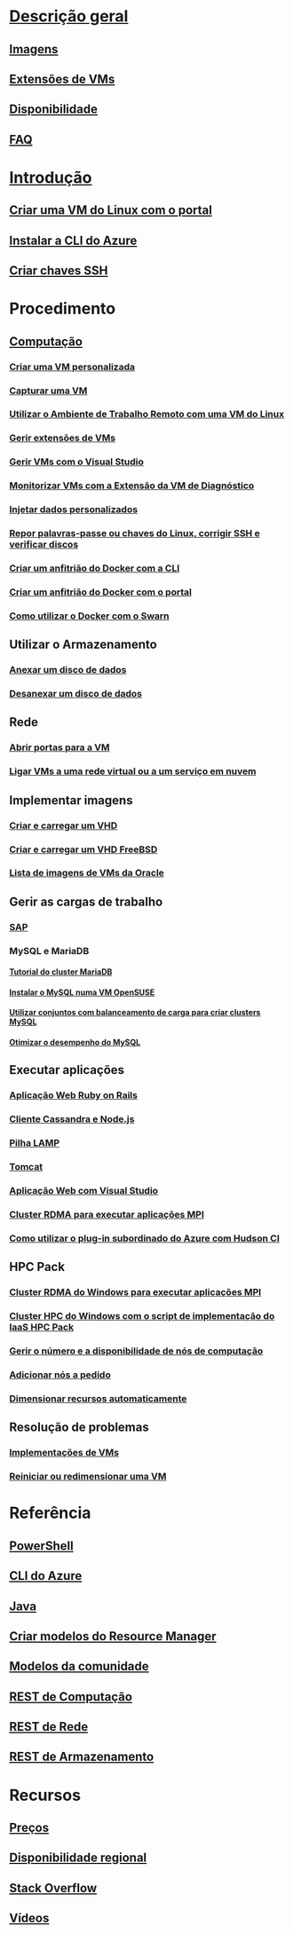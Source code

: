 # [Descrição geral](../overview.md)
## [Imagens](about-images.md)
## [Extensões de VMs](agents-and-extensions.md)
## [Disponibilidade](configure-availability.md)
## [FAQ](faq.md)

# [Introdução](../opensource-links.md)
## [Criar uma VM do Linux com o portal](createportal.md)
## [Instalar a CLI do Azure](../../../cli-install-nodejs.md)
## [Criar chaves SSH](../mac-create-ssh-keys.md)

# Procedimento
## [Computação](../intro-on-azure.md)
### [Criar uma VM personalizada](create-custom.md)
### [Capturar uma VM](capture-image.md)
### [Utilizar o Ambiente de Trabalho Remoto com uma VM do Linux](remote-desktop.md)
### [Gerir extensões de VMs](manage-extensions.md)
### [Gerir VMs com o Visual Studio](manage-visual-studio.md)
### [Monitorizar VMs com a Extensão da VM de Diagnóstico](diagnostic-extension.md)
### [Injetar dados personalizados](inject-custom-data.md)
### [Repor palavras-passe ou chaves do Linux, corrigir SSH e verificar discos](reset-access.md)
### [Criar um anfitrião do Docker com a CLI](cli-use-docker.md)
### [Criar um anfitrião do Docker com o portal](portal-use-docker.md)
### [Como utilizar o Docker com o Swarn](../../virtual-machines-linux-docker-swarm.md)

## Utilizar o Armazenamento
### [Anexar um disco de dados](attach-disk.md)
### [Desanexar um disco de dados](detach-disk.md)

## Rede
### [Abrir portas para a VM](setup-endpoints.md)
### [Ligar VMs a uma rede virtual ou a um serviço em nuvem](connect-vms.md)

## Implementar imagens
### [Criar e carregar um VHD](create-upload-vhd.md)
### [Criar e carregar um VHD FreeBSD](freebsd-create-upload-vhd.md)
### [Lista de imagens de VMs da Oracle](oracle-images.md)

## Gerir as cargas de trabalho
### [SAP](sap-get-started.md)
### MySQL e MariaDB
#### [Tutorial do cluster MariaDB](mariadb-mysql-cluster.md)
#### [Instalar o MySQL numa VM OpenSUSE](mysql-on-opensuse.md)
#### [Utilizar conjuntos com balanceamento de carga para criar clusters MySQL](mysql-cluster.md)
#### [Otimizar o desempenho do MySQL](optimize-mysql.md)

## Executar aplicações
### [Aplicação Web Ruby on Rails](virtual-machines-linux-classic-ruby-rails-web-app.md)
### [Cliente Cassandra e Node.js](cassandra-nodejs.md)
### [Pilha LAMP](lamp-script.md)
### [Tomcat](setup-tomcat.md)
### [Aplicação Web com Visual Studio](web-app-visual-studio.md)
### [Cluster RDMA para executar aplicações MPI](rdma-cluster.md)
### [Como utilizar o plug-in subordinado do Azure com Hudson CI](../../virtual-machines-azure-slave-plugin-for-hudson.md)


## HPC Pack
### [Cluster RDMA do Windows para executar aplicações MPI](hpcpack-cluster.md)
### [Cluster HPC do Windows com o script de implementação do IaaS HPC Pack](hpcpack-cluster-starccm.md)
### [Gerir o número e a disponibilidade de nós de computação](hpcpack-cluster-powershell-script.md)
### [Adicionar nós a pedido](hpcpack-cluster-openfoam.md)
### [Dimensionar recursos automaticamente](hpcpack-cluster-namd.md)

## Resolução de problemas
### [Implementações de VMs](troubleshoot-deployment-new-vm.md)
### [Reiniciar ou redimensionar uma VM](restart-resize-error-troubleshooting.md)

# Referência
## [PowerShell](/powershell/azure/overview)
## [CLI do Azure](/cli/azure/vm)
## [Java](/java/api)
## [Criar modelos do Resource Manager](../../../azure-resource-manager/resource-group-authoring-templates.md?toc=%2fazure%2fvirtual-machines%2flinux%2ftoc.json)
## [Modelos da comunidade](https://azure.microsoft.com/documentation/templates)
## [REST de Computação](/rest/api/compute)
## [REST de Rede](/rest/api)
## [REST de Armazenamento](/rest/api/storageservices)


# Recursos
## [Preços](https://azure.microsoft.com/pricing/details/virtual-machines/#Linux)
## [Disponibilidade regional](https://azure.microsoft.com/regions/services)
## [Stack Overflow](http://stackoverflow.com/questions/tagged/azure-virtual-machine)
## [Vídeos](https://azure.microsoft.com/documentation/videos/index/?services=virtual-machines)

